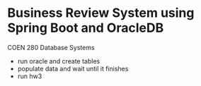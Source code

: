 # Business Review System using Spring Boot and OracleDB

COEN 280 Database Systems

- run oracle and create tables
- populate data and wait until it finishes
- run hw3
